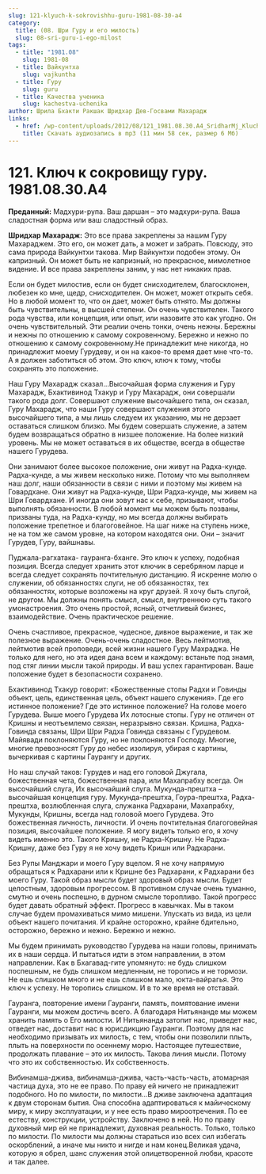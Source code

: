 ```yaml
---
slug: 121-klyuch-k-sokrovishhu-guru-1981-08-30-a4
category:
  title: (08. Шри Гуру и его милость)
  slug: 08-sri-guru-i-ego-milost
tags:
  - title: "1981.08"
    slug: 1981-08
  - title: Вайкунтха
    slug: vajkuntha
  - title: Гуру
    slug: guru
  - title: Качества ученика
    slug: kachestva-uchenika
author: Шрила Бхакти Ракшак Шридхар Дев-Госвами Махарадж
links:
  - href: /wp-content/uploads/2012/08/121_1981.08.30.A4_SridharMj_Kluch_k_sokroviwu_Guru.mp3
    title: Скачать аудиозапись в mp3 (11 мин 58 сек, размер 6 Мб)
---
```


# 121. Ключ к сокровищу гуру. 1981.08.30.A4

**Преданный:** Мадхури-рупа. Ваш даршан – это мадхури-рупа. Ваша сладостная форма или ваш сладостный образ.

**Шридхар Махарадж:** Это все права закреплены за нашим Гуру Махараджем. Это его, он может дать, а может и забрать. Повсюду, это сама природа Вайкунтхи такова. Мир Вайкунтхи подобен этому. Он капризный. Он может быть не капризный, но прекрасное, мимолетное видение. И все права закреплены заним, у нас нет никаких прав.

Если он будет милостив, если он будет снисходителем, благосклонен, любезен ко мне, щедр, снисходителен. Он может, может открыть себя. Но в любой момент то, что он дает, может быть отнято. Мы должны быть чувствительны, в высшей степени. Он очень чувствителен. Такого рода чувства, или концепция, или опыт, или назовите это как угодно. Он очень чувствительный. Эти реалии очень тонки, очень нежны. Бережны и нежны по отношению к самому сокровенному. Бережно и нежно по отношению к самому сокровенному.Не принадлежит мне никогда, но принадлежит моему Гурудеву, и он на какое-то время дает мне что-то. А я должен заботиться об этом. Это ключ, ключ к тому, чтобы сохранять это положение.

Наш Гуру Махарадж сказал…Высочайшая форма служения и Гуру Махарадж, Бхактивинод Тхакур и Гуру Махарадж, они совершали такого рода долг. Совершают служение высочайшего типа, он сказал, Гуру Махарадж, что наши Гуру совершают служения этого высочайшего типа, а мы лишь следуем их указанию, мы не дерзает оставаться слишком близко. Мы будем совершать служение, а затем будем возвращаться обратно в низшее положение. На более низкий уровень. Мы не может оставаться в их обществе, всегда в обществе нашего Гурудева.

Они занимают более высокое положение, они живут на Радха-кунде. Радха-кунде, а мы живем несколько ниже. Потому что мы выполняем наш долг, наши обязанности в связи с ними и поэтому мы живем на Говардхане. Они живут на Радха-кунде, Шри Радха-кунде, мы живем на Шри Говардхане. И иногда они зовут нас к себе, призывают, чтобы выполнять обязанности. В любой момент мы можем быть позваны, призваны туда, на Радха-кунду, но мы всегда должны выбирать положение трепетное и благоговейное. На шаг ниже на ступень ниже, не на том же самом уровне, на котором находятся они. Они – значит Гурудев, Гуру, вайшнавы.

Пуджала-рагхатака- гауранга-бханге. Это ключ к успеху, подобная позиция. Всегда следует хранить этот ключик в серебряном ларце и всегда следует сохранять почтительную дистанцию. Я искренне молю о служении, об обязанностях слуги, не об обязанностях, тех обязанностях, которые возложены на круг друзей. Я хочу быть слугой, не другом. Мы должны понять смысл, смысл, внутреннюю суть такого умонастроения. Это очень простой, ясный, отчетливый бизнес, взаимодействие. Очень практическое решение.

Очень счастливое, прекрасное, чудесное, дивное выражение, и так же полезное выражение. Очень-очень сладостное. Весь лейтмотив, лейтмотив всей проповеди, всей жизни нашего Гуру Махраджа. Не только для него, но эта идея дана всем и каждому: встаньте под знамя, под стяг линии мысли такой природы. И ваш успех гарантирован. Ваше положение будет в безопасности сохранено.

Бхактивинод Тхакур говорит: «Божественные стопы Радхи и Говинды объект, цель, единственная цель, объект нашего служения». Где его истинное положение? Где это истинное положение? На голове моего Гурудева. Выше моего Гурудева Их лотосные стопы. Гуру не отличен от Кришны и неотъемлемо связан, неразрывно связан. Кришна, Радха-Говинда связаны, Шри Шри Радха Говинда связаны с Гурудевом. Майявади поклоняются Гуру, но не поклоняются Господу. Многие, многие превозносят Гуру до небес изолируя, убирая с картины, вычеркивая с картины Гаурангу и других.

Но наш случай таков: Гурудев и над его головой Джугала, божественная чета, божественная пара, или Махапрабху всегда. Он высочайший слуга, Их высочайший слуга. Мукунда-прештха – высочайшая концепция гуру. Мукунда-прештха, Гоура-прештха, Радха-прештха, возлюбленная слуга, служанка Радхарани, Махапрабху, Мукунды, Кришны, всегда над головой моего Гурудева. Это божественная личность, личности. И очень почтительная благоговейная позиция, высочайшее положение. Я могу видеть только его, я хочу видеть именно это. Такого Кришну, не Радха-Кришну. Не Радха-Кришну, даже без Гуру я не хочу видеть Кришн или Радхарани.

Без Рупы Манджари и моего Гуру вцелом. Я не хочу напрямую обращаться к Радхарани или к Кришне без Радхарани, к Радхарани без моего Гуру. Такой образ мысли будет здоровый образ мысли. Будет целостным, здоровым прогрессом. В противном случае очень туманно, смутно и очень поспешно, в дурном смысле торопливо. Такой прогресс будет давать обратный эффект. Прогресс в кавычках. Мы в таком случае будем промахиваться мимо мишени. Упускать из вида, из цели объект нашего почитания. И крайне осторожно, крайне бдительно, осторожно, бережно и нежно. Бережно и нежно.

Мы будем принимать руководство Гурудева на наши головы, принимать их в наши сердца. И пытаться идти в этом направлении, в этом направлении. Как в Бхагавад-гите упомянуто: не будь слишком поспешным, не будь слишком медленным, не торопись и не тормози. Не ешь слишком много и не ешь слишком мало, юкта-вайрагья. Это ключ к успеху. Не торопись слишком. И в то же время не отставай.

Гауранга, повторение имени Гауранги, память, помятование имени Гауранги, мы можем достичь всего. А благодаря Нитьянанде мы можем хранить память о Его милости. И Нитьянанда затопит нас, приведет нас, отведет нас, доставит нас в юрисдикцию Гауранги. Поэтому для нас необходимо призывать их милость, с тем, чтобы они позволили плыть, плыть на поверхности по осеннему морю. Настоящее путешествие, продолжать плавание – это их милость. Такова линия мысли. Потому что это их собственностью. Их собственность.

Вибинамша-джива, вибинамша-джива, часть-часть-часть, атомарная частица духа, это не ее право. По праву ей ничего не принадлежит подобного. Но по милости, по милости…В дживе заключена адаптация к двум сторонам бытия. Она способна адаптироваться к майическому миру, к миру эксплуатации, и у нее есть право мироотречения. По ее естеству, конструкции, устройству. Заключено в ней. Но по праву духовный мир ей не принадлежит, духовная реальность. Только, только по милости. По милости мы должны стараться изо всех сил избегать оскорблений, а иначе мы никто и нигде и нам конец.Великая удача, которую я обрел, шанс служения этой олицетворенной любви, красоте и так далее.

